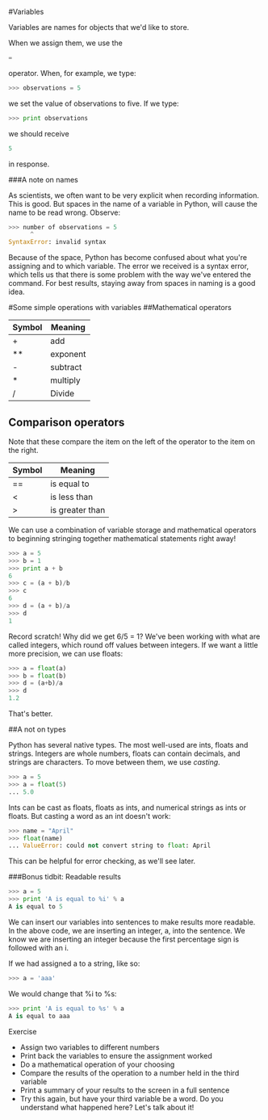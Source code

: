 #Variables

Variables are names for objects that we'd like to store.

When we assign them, we use the
```python
=
```

operator. When, for example, we type:

```python
>>> observations = 5
```

we set the value of observations to five. If we type:

```python
>>> print observations
```

we should receive
```python
5
```

in response.

###A note on names

As scientists, we often want to be very explicit when recording information. This is good. But spaces in the name of a variable in Python, will cause the name to be read wrong. Observe:

```python
>>> number of observations = 5
      ^
SyntaxError: invalid syntax
```

Because of the space, Python has become confused about what you're assigning and to which variable. The error we received is a syntax error, which tells us that there is some problem with the way we've entered the command. For best results, staying away from spaces in naming is a good idea. 


#Some simple operations with variables
##Mathematical operators

|Symbol | Meaning |
|-------|------|
| +  | add |
| **  | exponent |
| -    | subtract |
| *   | multiply |
| /  | Divide |


## Comparison operators

Note that these compare the item on the left of the operator to the item on the right.

| Symbol | Meaning |
| --------|---------|
| ==  | is equal to  |
| <  | is less than |
| >  | is greater than |



We can use a combination of variable storage and mathematical operators to beginning stringing together mathematical statements right away!

```python
>>> a = 5
>>> b = 1
>>> print a + b
6
>>> c = (a + b)/b
>>> c
6
>>> d = (a + b)/a
>>> d
1
```

Record scratch! Why did we get 6/5 = 1? We've been working with what are called integers, which round off values between integers. If we want a little more precision, we can use floats:

```python
>>> a = float(a)
>>> b = float(b)
>>> d = (a+b)/a
>>> d
1.2
```

That's better.

##A not on types

Python has several native types. The most well-used are ints, floats and strings. Integers are whole numbers, floats can contain decimals, and strings are characters. To move between them, we use _casting_.

```python
>>> a = 5
>>> a = float(5)
... 5.0
```

Ints can be cast as floats, floats as ints, and numerical strings as ints or floats. But casting a word as an int doesn't work:

```python
>>> name = "April"
>>> float(name)
... ValueError: could not convert string to float: April
```

This can be helpful for error checking, as we'll see later.

###Bonus tidbit: Readable results

```python
>>> a = 5 
>>> print 'A is equal to %i' % a
A is equal to 5
```


We can insert our variables into sentences to make results more readable. In the above code, we are inserting an integer, a, into the sentence. We know we are inserting an integer because the first percentage sign is followed with an i.

If we had assigned a to a string, like so:

```python
>>> a = 'aaa'
```

We would change that %i to %s:

```python
>>> print 'A is equal to %s' % a
A is equal to aaa
```

Exercise

+ Assign two variables to different numbers
+ Print back the variables to ensure the assignment worked
+ Do a mathematical operation of your choosing
+ Compare the results of the operation to a number held in the third variable
+ Print a summary of your results to the screen in a full sentence
+ Try this again, but have your third variable be a word. Do you understand what happened here? Let's talk about it!

